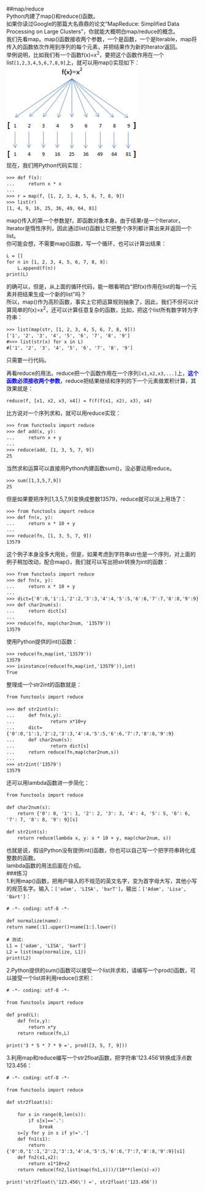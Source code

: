 ##map/reduce  
Python内建了map()和reduce()函数。  
如果你读过Google的那篇大名鼎鼎的论文“MapReduce: Simplified Data Processing on Large Clusters”，你就能大概明白map/reduce的概念。  
我们先看map。map()函数接收两个参数，一个是函数，一个是Iterable，map将传入的函数依次作用到序列的每个元素，并把结果作为新的Iterator返回。  
举例说明，比如我们有一个函数f(x)=x<sup>2</sup>，要把这个函数作用在一个list`[1,2,3,4,5,6,7,8,9]`上，就可以用map()实现如下：  
![](photo/5-2p0.png)  
现在，我们用Python代码实现：

	>>> def f(x):
	...     return x * x
	...
	>>> r = map(f, [1, 2, 3, 4, 5, 6, 7, 8, 9])
	>>> list(r)
	[1, 4, 9, 16, 25, 36, 49, 64, 81]  
map()传入的第一个参数是f，即函数对象本身。由于结果r是一个Iterator，Iterator是惰性序列，因此通过list()函数让它把整个序列都计算出来并返回一个list。  
你可能会想，不需要map()函数，写一个循环，也可以计算出结果：

	L = []
	for n in [1, 2, 3, 4, 5, 6, 7, 8, 9]:
	    L.append(f(n))
	print(L)  
的确可以，但是，从上面的循环代码，能一眼看明白“把f(x)作用在list的每一个元素并把结果生成一个新的list”吗？  
所以，map()作为高阶函数，事实上它把运算规则抽象了，因此，我们不但可以计算简单的f(x)=x<sup>2</sup>，还可以计算任意复杂的函数，比如，把这个list所有数字转为字符串：  

	>>> list(map(str, [1, 2, 3, 4, 5, 6, 7, 8, 9]))
	['1', '2', '3', '4', '5', '6', '7', '8', '9']
	#>>> list(str(x) for x in L)
	#['1', '2', '3', '4', '5', '6', '7', '8', '9']  
只需要一行代码。  

再看reduce的用法。reduce把一个函数作用在一个序列`[x1,x2,x3,...]`上，<font color=blue>**这个函数必须接收两个参数**</font>，reduce把结果继续和序列的下一个元素做累积计算，其效果就是：  
	
	reduce(f, [x1, x2, x3, x4]) = f(f(f(x1, x2), x3), x4)  
比方说对一个序列求和，就可以用reduce实现：

	>>> from functools import reduce
	>>> def add(x, y):
	...     return x + y
	...
	>>> reduce(add, [1, 3, 5, 7, 9])
	25  
当然求和运算可以直接用Python内建函数sum()，没必要动用reduce。  

	>>> sum([1,3,5,7,9])
	25  
但是如果要把序列[1,3,5,7,9]变换成整数13579，reduce就可以派上用场了：  

	>>> from functools import reduce
	>>> def fn(x, y):
	...     return x * 10 + y
	...
	>>> reduce(fn, [1, 3, 5, 7, 9])
	13579  
这个例子本身没多大用处，但是，如果考虑到字符串str也是一个序列，对上面的例子稍加改动，配合map()，我们就可以写出把str转换为int的函数：  

	>>> from functools import reduce
	>>> def fn(x, y):
	...     return x * 10 + y
	...
	>>> dict={'0':0,'1':1,'2':2,'3':3,'4':4,'5':5,'6':6,'7':7,'8':8,'9':9}
	>>> def char2num(s):
	...     return dict[s]
	...
	>>> reduce(fn, map(char2num, '13579'))
	13579
使用Python提供的int()函数：  

	>>> reduce(fn,map(int,'13579'))
	13579
	>>> isinstance(reduce(fn,map(int,'13579')),int)
	True
整理成一个str2int的函数就是：  

	from functools import reduce
	
	>>> def str2int(s):
	...     def fn(x,y):
	...             return x*10+y
	...     dict={'0':0,'1':1,'2':2,'3':3,'4':4,'5':5,'6':6,'7':7,'8':8,'9':9}
	...     def char2num(s):
	...             return dict[s]
	...     return reduce(fn,map(char2num,s))
	...
	>>> str2int('13579')
	13579
还可以用lambda函数进一步简化：  

	from functools import reduce
	
	def char2num(s):
	    return {'0': 0, '1': 1, '2': 2, '3': 3, '4': 4, '5': 5, '6': 6, '7': 7, '8': 8, '9': 9}[s]
	
	def str2int(s):
	    return reduce(lambda x, y: x * 10 + y, map(char2num, s))  
也就是说，假设Python没有提供int()函数，你也可以自己写一个把字符串转化成整数的函数。  
lambda函数的用法后面在介绍。  
###练习  
1.利用map()函数，把用户输入的不规范的英文名字，变为首字母大写，其他小写的规范名字。输入：`['adam', 'LISA', 'barT']`，输出：`['Adam', 'Lisa', 'Bart']`：  

	# -*- coding: utf-8 -*-
	
	def normalize(name):
    return name[:1].upper()+name[1:].lower()
	
	# 测试:
	L1 = ['adam', 'LISA', 'barT']
	L2 = list(map(normalize, L1))
	print(L2)  
2.Python提供的sum()函数可以接受一个list并求和，请编写一个prod()函数，可以接受一个list并利用reduce()求积：  

	# -*- coding: utf-8 -*-
	
	from functools import reduce
	
	def prod(L):
	    def fn(x,y):
	        return x*y
	    return reduce(fn,L)
	
	print('3 * 5 * 7 * 9 =', prod([3, 5, 7, 9]))  
3.利用map和reduce编写一个str2float函数，把字符串'123.456'转换成浮点数123.456：

	# -*- coding: utf-8 -*-
	
	from functools import reduce
	
	def str2float(s):
	
	    for x in range(0,len(s)):
	        if s[x]=='.':
	            break
	    s=[y for y in s if y!='.']
	    def fn1(s1):
	        return {'0':0,'1':1,'2':2,'3':3,'4':4,'5':5,'6':6,'7':7,'8':8,'9':9}[s1]
	    def fn2(x1,x2):
	        return x1*10+x2
	    return reduce(fn2,list(map(fn1,s)))/(10**(len(s)-x))

	print('str2float(\'123.456\') =', str2float('123.456'))  
